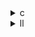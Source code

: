 <details><summary>c</summary>

以下に、オリジナルの **cholesky.c** と３つの最適化版（**opt1**, **opt2**, **opt3**）の主な相違点をまとめます。コードの該当箇所にはファイル参照を付しています。

| 比較項目                             | cholesky.c                      | opt1 (cholesky\_opt\_1.c)        | opt2 (cholesky\_opt\_2.c) | opt3 (cholesky\_opt\_3.c)     |
| -------------------------------- | ------------------------------- | -------------------------------- | ------------------------- | ----------------------------- |
| **B の領域確保**                      | `POLYBENCH_2D_ARRAY_DECL(B,…)`  | 同左                               | 同左                        | `DATA_TYPE B[N][N];` （スタック上）  |
| **B の初期化（ゼロクリア）**                | 二重ループで `B[r][s]=0`              | 同左                               | `memset(B,0,…)` で一括クリア    | 二重ループで `B[r][s]=0`            |
| **A→B の累積計算におけるロードのホイスティング**     | ループ内で毎回 `A[r][t]*A[s][t]`       | `DATA_TYPE Ar_t = A[r][t];` を導入  | 同左                        | 同左                            |
| **B→A の書き戻し**                    | 二重ループで `A[r][s] = B[r][s]`      | 同左                               | `memcpy(A,B,…)` で一括コピー    | 二重ループで `A[r][s] = B[r][s]`    |
| **オフダイアゴナル計算（kernel\_cholesky）** |                                 |                                  |                           |                               |

````c
A[i][j] -= A[i][k]*A[j][k]; // k++  
A[i][j] /= A[j][j];
``` :contentReference[oaicite:15]{index=15} |  
```c
DATA_TYPE sum = A[i][j];
for(k=0;k<j;k++) sum -= A[i][k]*A[j][k];
A[i][j] = sum/A[j][j];
``` :contentReference[oaicite:16]{index=16} |  
```c
DATA_TYPE sum = A[i][j];
for(k=0;k<j;k+=4) {
  sum -= A[i][k]*A[j][k];
  if(k+1<j) sum -= …; … 
}
A[i][j] = sum/A[j][j];
``` :contentReference[oaicite:17]{index=17} |  
```c
（opt2 と同一のアンローリング実装）  
``` :contentReference[oaicite:18]{index=18}                                             |
| **ダイアゴナル計算（kernel_cholesky）** |  
```c
for(k=0;k<i;k++) A[i][i] -= A[i][k]*A[i][k];
A[i][i] = SQRT_FUN(A[i][i]);
``` :contentReference[oaicite:19]{index=19} |  
```c
DATA_TYPE sum = A[i][i];
for(k=0;k<i;k++) sum -= A[i][k]*A[i][k];
A[i][i] = SQRT_FUN(sum);
``` :contentReference[oaicite:20]{index=20} |  
```c
DATA_TYPE sum = A[i][i];
for(k=0;k<i;k+=4) {
  sum -= A[i][k]*A[i][k];
  if(k+1<i) sum -= …; …
}
A[i][i] = SQRT_FUN(sum);
``` :contentReference[oaicite:21]{index=21} |  
```c
（opt2 と同一のアンローリング実装）  
``` :contentReference[oaicite:22]{index=22}                                             |

---

### 要点まとめ

1. **メモリ初期化の最適化**  
   - **opt2** では `memset`／`memcpy` を使い大量データのクリアとコピーをライブラリ呼び出しで一括化 :contentReference[oaicite:23]{index=23}。  
   - **opt3** は VLA（`DATA_TYPE B[N][N]`）を活用しつつ、クリアとコピーをループで保持。  

2. **乗算・加算のホイスティング**  
   - **opt1/opt2/opt3** 全版で、`A[r][t]` の読み出しをループ外に hoist し、メモリアクセスを削減 。

3. **ローカル変数 `sum` の導入**  
   - **opt1** 以降は、一時変数 `sum` に累積後まとめて書き戻すことでメモリアクセスを低減 :contentReference[oaicite:25]{index=25}。

4. **ループアンローリング**  
   - **opt2/opt3** は内側ループを 4 単位でアンローリングし、分岐ガードをインライン化することでループオーバーヘッドを大幅削減 。  
   - **opt1** はまだアンローリングせず、単純に `sum` を導入したのみ。

これらの改良により、特に大サイズ行列を扱う際に「メモリアクセス回数の削減」「ループ分岐コストの低減」「レジスタ再利用の向上」が期待できます。
````

</details>

<details><summary>ll</summary>


</details>

